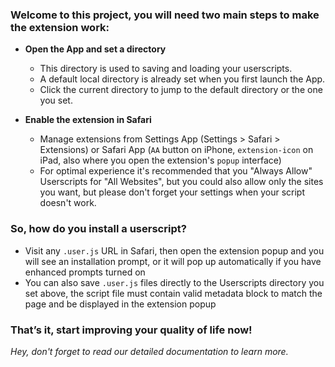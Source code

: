 ### Welcome to this project, you will need two main steps to make the extension work:

- **Open the App and set a directory**

  - This directory is used to saving and loading your userscripts.
  - A default local directory is already set when you first launch the App.
  - Click the current directory to jump to the default directory or the one you set.

- **Enable the extension in Safari**

  - Manage extensions from Settings App (Settings > Safari > Extensions) or Safari App (`AA` button on iPhone, `extension-icon` on iPad, also where you open the extension's `popup` interface)
  - For optimal experience it's recommended that you "Always Allow" Userscripts for "All Websites", but you could also allow only the sites you want, but please don't forget your settings when your script doesn't work.

### So, how do you install a userscript?

- Visit any `.user.js` URL in Safari, then open the extension popup and you will see an installation prompt, or it will pop up automatically if you have enhanced prompts turned on
- You can also save `.user.js` files directly to the Userscripts directory you set above, the script file must contain valid metadata block to match the page and be displayed in the extension popup

### That’s it, start improving your quality of life now!

_Hey, don't forget to read our detailed documentation to learn more._
